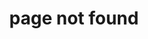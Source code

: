 ---
title: page not found
description: 404 page not found, you're probably looking for something else.
layout: error
comments: false
---